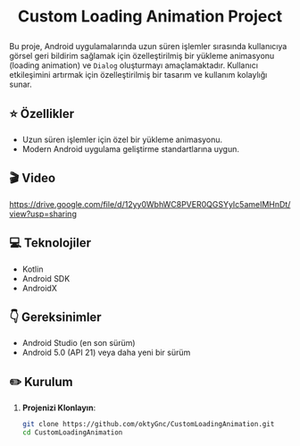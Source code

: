 # <p align="center"> Custom Loading Animation Project </p>

Bu proje, Android uygulamalarında uzun süren işlemler sırasında kullanıcıya görsel geri bildirim sağlamak için özelleştirilmiş bir yükleme animasyonu (loading animation) ve `Dialog` oluşturmayı amaçlamaktadır. Kullanıcı etkileşimini artırmak için özelleştirilmiş bir tasarım ve kullanım kolaylığı sunar.

## ⭐ Özellikler

- Uzun süren işlemler için özel bir yükleme animasyonu.
- Modern Android uygulama geliştirme standartlarına uygun.

## 🎬 Video
https://drive.google.com/file/d/12yy0WbhWC8PVER0QGSYyIc5ameIMHnDt/view?usp=sharing
<br>

## 💻 Teknolojiler

- Kotlin
- Android SDK
- AndroidX

## :point_down: Gereksinimler

- Android Studio (en son sürüm)
- Android 5.0 (API 21) veya daha yeni bir sürüm

## :pencil2: Kurulum

1. **Projenizi Klonlayın**:
   ```bash
   git clone https://github.com/oktyGnc/CustomLoadingAnimation.git
   cd CustomLoadingAnimation
